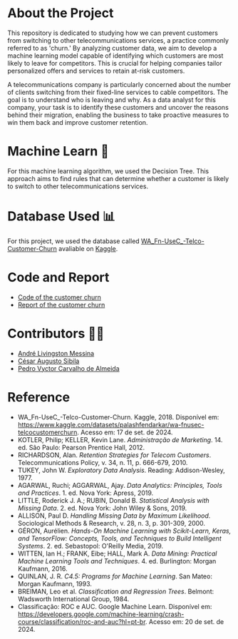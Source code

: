 # About the Project
This repository is dedicated to studying how we can prevent customers from switching to other telecommunications services, a practice commonly referred to as 'churn.' By analyzing customer data, we aim to develop a machine learning model capable of identifying which customers are most likely to leave for competitors. This is crucial for helping companies tailor personalized offers and services to retain at-risk customers.

A telecommunications company is particularly concerned about the number of clients switching from their fixed-line services to cable competitors. The goal is to understand who is leaving and why. As a data analyst for this company, your task is to identify these customers and uncover the reasons behind their migration, enabling the business to take proactive measures to win them back and improve customer retention.

# Machine Learn 🤖
For this machine learning algorithm, we used the Decision Tree. This approach aims to find rules that can determine whether a customer is likely to switch to other telecommunications services.

# Database Used 📊
For this project, we used the database called [WA_Fn-UseC_-Telco-Customer-Churn](https://www.kaggle.com/datasets/palashfendarkar/wa-fnusec-telcocustomerchurn) avaliable on [Kaggle](https://www.kaggle.com).

# Code and Report
- [Code of the customer churn](https://github.com/Mindful-AI-Assistants/Customer-Churn/Code/No_Churn.ipynb)
- [Report of the customer churn](https://github.com/Mindful-AI-Assistants/Customer-Churn/Report/Relatório.docx)

# Contributors 👨‍💻
- [André Livingston Messina](https://github.com/devdebdeb)
- [César Augusto Sibila](https://github.com/Czar210)
- [Pedro Vyctor Carvalho de Almeida](https://github.com/ppvyctor)

# Reference
- WA_Fn-UseC_-Telco-Customer-Churn. Kaggle, 2018. Disponível em: https://www.kaggle.com/datasets/palashfendarkar/wa-fnusec-telcocustomerchurn. Acesso em: 17 de set. de 2024.
- KOTLER, Philip; KELLER, Kevin Lane. *Administração de Marketing*. 14. ed. São Paulo: Pearson Prentice Hall, 2012.
- RICHARDSON, Alan. *Retention Strategies for Telecom Customers*. Telecommunications Policy, v. 34, n. 11, p. 666-679, 2010.
- TUKEY, John W. *Exploratory Data Analysis*. Reading: Addison-Wesley, 1977.
- AGARWAL, Ruchi; AGGARWAL, Ajay. *Data Analytics: Principles, Tools and Practices*. 1. ed. Nova York: Apress, 2019.
- LITTLE, Roderick J. A.; RUBIN, Donald B. *Statistical Analysis with Missing Data*. 2. ed. Nova York: John Wiley & Sons, 2019.
- ALLISON, Paul D. *Handling Missing Data by Maximum Likelihood*. Sociological Methods & Research, v. 28, n. 3, p. 301-309, 2000.
- GÉRON, Aurélien. *Hands-On Machine Learning with Scikit-Learn, Keras, and TensorFlow: Concepts, Tools, and Techniques to Build Intelligent Systems*. 2. ed. Sebastopol: O'Reilly Media, 2019.
- WITTEN, Ian H.; FRANK, Eibe; HALL, Mark A. *Data Mining: Practical Machine Learning Tools and Techniques*. 4. ed. Burlington: Morgan Kaufmann, 2016.
- QUINLAN, J. R. *C4.5: Programs for Machine Learning*. San Mateo: Morgan Kaufmann, 1993.
- BREIMAN, Leo et al. *Classification and Regression Trees*. Belmont: Wadsworth International Group, 1984.
- Classificação: ROC e AUC. Google Machine Learn. Disponível em: https://developers.google.com/machine-learning/crash-course/classification/roc-and-auc?hl=pt-br. Acesso em: 20 de set. de 2024.

